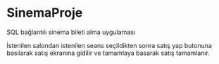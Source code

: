 # SinemaProje
SQL bağlantılı sinema bileti alma uygulaması

İstenilen salondan istenilen seans seçildikten sonra satış yap butonuna basılarak 
satış ekranına gidilir ve tamamlaya basarak satış tamamlanır.
